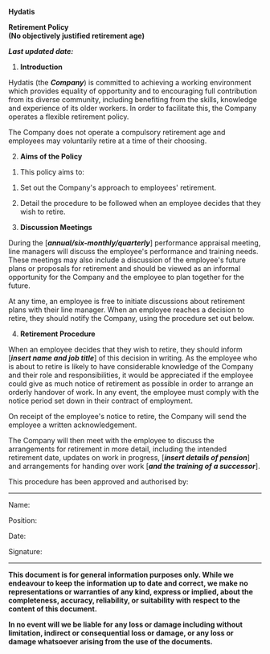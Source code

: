 **Hydatis**

**Retirement Policy\
(No objectively justified retirement age)**

***Last updated date:***

1.  **Introduction**

Hydatis (the ***Company***) is committed to achieving a working environment which provides equality of opportunity and to encouraging full contribution from its diverse community, including benefiting from the skills, knowledge and experience of its older workers. In order to facilitate this, the Company operates a flexible retirement policy.

The Company does not operate a compulsory retirement age and employees may voluntarily retire at a time of their choosing.

2.  **Aims of the Policy**

<!-- -->

1.  This policy aims to:

<!-- -->

1.  Set out the Company's approach to employees' retirement.

2.  Detail the procedure to be followed when an employee decides that they wish to retire.

<!-- -->

3.  **Discussion Meetings**

During the \[***annual/six-monthly/quarterly***\] performance appraisal meeting, line managers will discuss the employee's performance and training needs. These meetings may also include a discussion of the employee's future plans or proposals for retirement and should be viewed as an informal opportunity for the Company and the employee to plan together for the future.

At any time, an employee is free to initiate discussions about retirement plans with their line manager. When an employee reaches a decision to retire, they should notify the Company, using the procedure set out below.

4.  **Retirement Procedure**

When an employee decides that they wish to retire, they should inform \[***insert name and job title***\] of this decision in writing. As the employee who is about to retire is likely to have considerable knowledge of the Company and their role and responsibilities, it would be appreciated if the employee could give as much notice of retirement as possible in order to arrange an orderly handover of work. In any event, the employee must comply with the notice period set down in their contract of employment.

On receipt of the employee's notice to retire, the Company will send the employee a written acknowledgement.

The Company will then meet with the employee to discuss the arrangements for retirement in more detail, including the intended retirement date, updates on work in progress, \[***insert details of pension***\] and arrangements for handing over work \[***and the training of a successor***\].

This procedure has been approved and authorised by:

  ------------------- ---------------------------------------------------
  Name:               

  Position:           

  Date:               

  Signature:          
  ------------------- ---------------------------------------------------

**This document is for general information purposes only. While we endeavour to keep the information up to date and correct, we make no representations or warranties of any kind, express or implied, about the completeness, accuracy, reliability, or suitability with respect to the content of this document.**

**In no event will we be liable for any loss or damage including without limitation, indirect or consequential loss or damage, or any loss or damage whatsoever arising from the use of the documents.**
